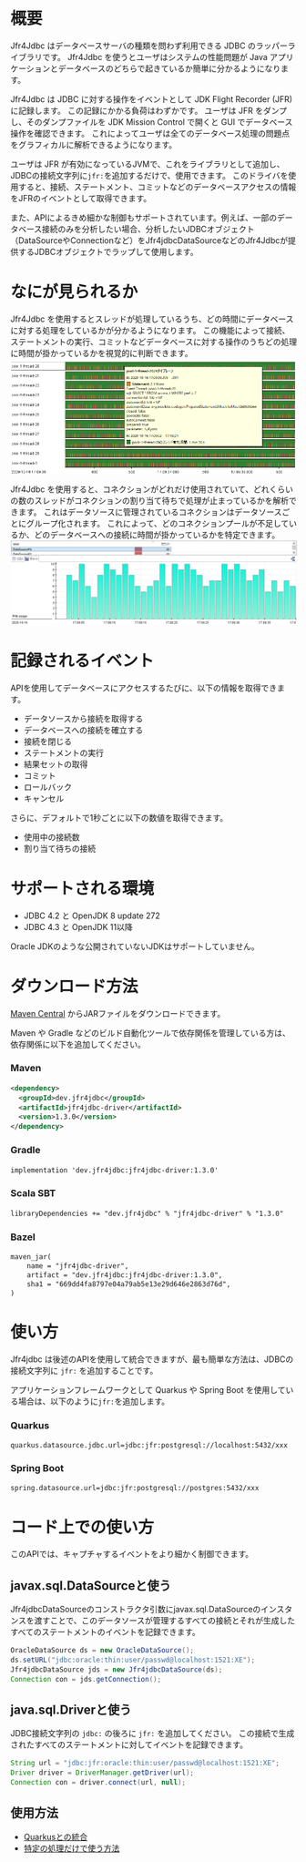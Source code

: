 # 概要
Jfr4Jdbc はデータベースサーバの種類を問わず利用できる JDBC のラッパーライブラリです。
Jfr4Jdbc を使うとユーザはシステムの性能問題が Java アプリケーションとデータベースのどちらで起きているか簡単に分かるようになります。

Jfr4Jdbc は JDBC に対する操作をイベントとして JDK Flight Recorder (JFR) に記録します。
この記録にかかる負荷はわずかです。
ユーザは JFR をダンプし、そのダンプファイルを JDK Mission Control で開くと GUI でデータベース操作を確認できます。
これによってユーザは全てのデータベース処理の問題点をグラフィカルに解析できるようになります。

ユーザは JFR が有効になっているJVMで、これをライブラリとして追加し、JDBCの接続文字列に`jfr:`を追加するだけで、使用できます。
このドライバを使用すると、接続、ステートメント、コミットなどのデータベースアクセスの情報をJFRのイベントとして取得できます。

また、APIによるきめ細かな制御もサポートされています。例えば、一部のデータベース接続のみを分析したい場合、分析したいJDBCオブジェクト（DataSourceやConnectionなど）をJfr4jdbcDataSourceなどのJfr4Jdbcが提供するJDBCオブジェクトでラップして使用します。

# なにが見られるか

Jfr4Jdbc を使用するとスレッドが処理しているうち、どの時間にデータベースに対する処理をしているかが分かるようになります。
この機能によって接続、ステートメントの実行、コミットなどデータベースに対する操作のうちどの処理に時間が掛かっているかを視覚的に判断できます。
![スレッドレーン](img/ThreadLane.png)

Jfr4Jdbc を使用すると、コネクションがどれだけ使用されていて、どれくらいの数のスレッドがコネクションの割り当て待ちで処理が止まっているかを解析できます。
これはデータソースに管理されているコネクションはデータソースごとにグループ化されます。
これによって、どのコネクションプールが不足しているか、どのデータベースへの接続に時間が掛かっているかを特定できます。
![リソース使用量](img/ConResource.png)

# 記録されるイベント

APIを使用してデータベースにアクセスするたびに、以下の情報を取得できます。
- データソースから接続を取得する
- データベースへの接続を確立する
- 接続を閉じる
- ステートメントの実行
- 結果セットの取得
- コミット
- ロールバック
- キャンセル

さらに、デフォルトで1秒ごとに以下の数値を取得できます。
- 使用中の接続数
- 割り当て待ちの接続

# サポートされる環境
- JDBC 4.2 と OpenJDK 8 update 272
- JDBC 4.3 と OpenJDK 11以降

Oracle JDKのような公開されていないJDKはサポートしていません。

# ダウンロード方法
[Maven Central](https://search.maven.org/artifact/dev.jfr4jdbc/jfr4jdbc-driver) からJARファイルをダウンロードできます。

Maven や Gradle などのビルド自動化ツールで依存関係を管理している方は、依存関係に以下を追加してください。
### Maven
```xml
<dependency>
  <groupId>dev.jfr4jdbc</groupId>
  <artifactId>jfr4jdbc-driver</artifactId>
  <version>1.3.0</version>
</dependency>
```

### Gradle
```xml
implementation 'dev.jfr4jdbc:jfr4jdbc-driver:1.3.0'
```

### Scala SBT
```xml
libraryDependencies += "dev.jfr4jdbc" % "jfr4jdbc-driver" % "1.3.0"
```

### Bazel
```
maven_jar(
    name = "jfr4jdbc-driver",
    artifact = "dev.jfr4jdbc:jfr4jdbc-driver:1.3.0",
    sha1 = "669dd4fa8797e04a79ab5e13e29d646e2863d76d",
)
```

# 使い方
Jfr4jdbc は後述のAPIを使用して統合できますが、最も簡単な方法は、JDBCの接続文字列に `jfr:` を追加することです。

アプリケーションフレームワークとして Quarkus や Spring Boot を使用している場合は、以下のように`jfr:`を追加します。

### Quarkus
```properties
quarkus.datasource.jdbc.url=jdbc:jfr:postgresql://localhost:5432/xxx
```

### Spring Boot
```properties
spring.datasource.url=jdbc:jfr:postgresql://postgres:5432/xxx
```

# コード上での使い方
このAPIでは、キャプチャするイベントをより細かく制御できます。

## javax.sql.DataSourceと使う
Jfr4jdbcDataSourceのコンストラクタ引数にjavax.sql.DataSourceのインスタンスを渡すことで、このデータソースが管理するすべての接続とそれが生成したすべてのステートメントのイベントを記録できます。

```java
OracleDataSource ds = new OracleDataSource();  
ds.setURL("jdbc:oracle:thin:user/passwd@localhost:1521:XE");  
Jfr4jdbcDataSource jds = new Jfr4jdbcDataSource(ds);  
Connection con = jds.getConnection();
```

## java.sql.Driverと使う
JDBC接続文字列の `jdbc:` の後ろに `jfr:` を追加してください。
この接続で生成されたすべてのステートメントに対してイベントを記録できます。

```java
String url = "jdbc:jfr:oracle:thin:user/passwd@localhost:1521:XE";  
Driver driver = DriverManager.getDriver(url);  
Connection con = driver.connect(url, null);  
```

## 使用方法

- [Quarkusとの統合](doc/Quarkus_jp.md)
- [特定の処理だけで使う方法](doc/Wrap_jp.md)
